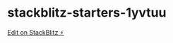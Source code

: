 # stackblitz-starters-1yvtuu

[Edit on StackBlitz ⚡️](https://stackblitz.com/edit/stackblitz-starters-1yvtuu)